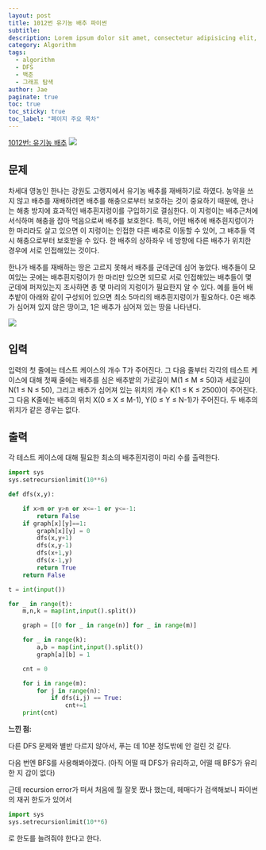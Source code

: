 ```yaml
---
layout: post
title: 1012번 유기농 배추 파이썬
subtitle:
description: Lorem ipsum dolor sit amet, consectetur adipisicing elit, sed do eiusmod tempor incididunt ut labore et dolore magna aliqua.
category: Algorithm
tags:
  - algorithm
  - DFS
  - 백준
  - 그래프 탐색
author: Jae
paginate: true
toc: true
toc_sticky: true
toc_label: "페이지 주요 목차"
---
```


[1012번: 유기농 배추](https://www.acmicpc.net/problem/1012)
![](https://images.velog.io/images/a87380/post/fa39ea72-7ffe-4048-a7b1-f68284f86d1c/image.png)

## 문제

차세대 영농인 한나는 강원도 고랭지에서 유기농 배추를 재배하기로 하였다. 농약을 쓰지 않고 배추를 재배하려면 배추를 해충으로부터 보호하는 것이 중요하기 때문에, 한나는 해충 방지에 효과적인 배추흰지렁이를 구입하기로 결심한다. 이 지렁이는 배추근처에 서식하며 해충을 잡아 먹음으로써 배추를 보호한다. 특히, 어떤 배추에 배추흰지렁이가 한 마리라도 살고 있으면 이 지렁이는 인접한 다른 배추로 이동할 수 있어, 그 배추들 역시 해충으로부터 보호받을 수 있다. 한 배추의 상하좌우 네 방향에 다른 배추가 위치한 경우에 서로 인접해있는 것이다.

한나가 배추를 재배하는 땅은 고르지 못해서 배추를 군데군데 심어 놓았다. 배추들이 모여있는 곳에는 배추흰지렁이가 한 마리만 있으면 되므로 서로 인접해있는 배추들이 몇 군데에 퍼져있는지 조사하면 총 몇 마리의 지렁이가 필요한지 알 수 있다. 예를 들어 배추밭이 아래와 같이 구성되어 있으면 최소 5마리의 배추흰지렁이가 필요하다. 0은 배추가 심어져 있지 않은 땅이고, 1은 배추가 심어져 있는 땅을 나타낸다.

![](https://images.velog.io/images/a87380/post/620a05be-08f5-4caf-adf9-4b984e131e34/image.png)

## 입력

입력의 첫 줄에는 테스트 케이스의 개수 T가 주어진다. 그 다음 줄부터 각각의 테스트 케이스에 대해 첫째 줄에는 배추를 심은 배추밭의 가로길이 M(1 ≤ M ≤ 50)과 세로길이 N(1 ≤ N ≤ 50), 그리고 배추가 심어져 있는 위치의 개수 K(1 ≤ K ≤ 2500)이 주어진다. 그 다음 K줄에는 배추의 위치 X(0 ≤ X ≤ M-1), Y(0 ≤ Y ≤ N-1)가 주어진다. 두 배추의 위치가 같은 경우는 없다.

## 출력

각 테스트 케이스에 대해 필요한 최소의 배추흰지렁이 마리 수를 출력한다.

```python
import sys
sys.setrecursionlimit(10**6)

def dfs(x,y):

    if x>m or y>n or x<=-1 or y<=-1:
        return False
    if graph[x][y]==1:
        graph[x][y] = 0
        dfs(x,y+1)
        dfs(x,y-1)
        dfs(x+1,y)
        dfs(x-1,y)
        return True
    return False

t = int(input())

for _ in range(t):
    m,n,k = map(int,input().split())

    graph = [[0 for _ in range(n)] for _ in range(m)]

    for _ in range(k):
        a,b = map(int,input().split())
        graph[a][b] = 1

    cnt = 0

    for i in range(m):
        for j in range(n):
            if dfs(i,j) == True:
                cnt+=1
    print(cnt)
```

**느낀 점:**

다른 DFS 문제와 별반 다르지 않아서, 푸는 데 10분 정도밖에 안 걸린 것 같다.

다음 번엔 BFS를 사용해봐야겠다. (아직 어떨 때 DFS가 유리하고, 어떨 때 BFS가 유리한 지 감이 없다)

근데 recursion error가 떠서 처음에 뭘 잘못 짰나 했는데, 헤매다가 검색해보니 파이썬의 재귀 한도가 있어서

```python
import sys
sys.setrecursionlimit(10**6)
```

로 한도를 늘려줘야 한다고 한다.
